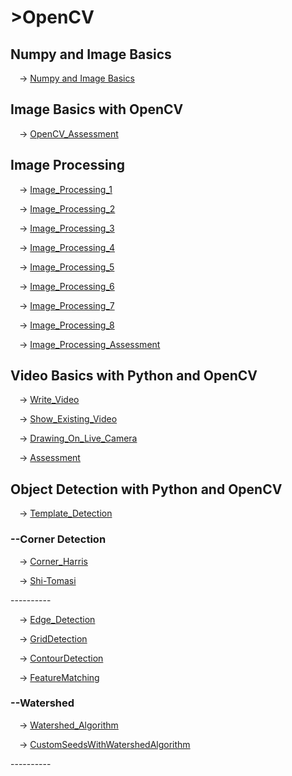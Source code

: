 # >OpenCV
<h2>Numpy and Image Basics</h2>
<p>&emsp;-> <a href="https://github.com/walterbishop67/OpenCv_Ex_U/tree/main/Section_1">Numpy and Image Basics</a></p>
<h2>Image Basics with OpenCV</h2>
<p>&emsp;-> <a href="https://github.com/walterbishop67/OpenCv_Ex_U/blob/main/Section_2/OpenCV_Assessment.ipynb">OpenCV_Assessment</a></p>
<h2>Image Processing</h2>
  <p>&emsp;-> <a href="https://github.com/walterbishop67/OpenCv_Ex_U/blob/main/Section_3/Image_processing_1.ipynb">Image_Processing_1</a></p>
  <p>&emsp;-> <a href="https://github.com/walterbishop67/OpenCv_Ex_U/blob/main/Section_3/Image_processing_2.ipynb">Image_Processing_2</a></p>
  <p>&emsp;-> <a href="https://github.com/walterbishop67/OpenCv_Ex_U/blob/main/Section_3/Image_processing_3.ipynb">Image_Processing_3</a></p>
  <p>&emsp;-> <a href="https://github.com/walterbishop67/OpenCv_Ex_U/blob/main/Section_3/Image_processing_4.ipynb">Image_Processing_4</a></p>
  <p>&emsp;-> <a href="https://github.com/walterbishop67/OpenCv_Ex_U/blob/main/Section_3/Image_processing_5.ipynb">Image_Processing_5</a></p>
  <p>&emsp;-> <a href="https://github.com/walterbishop67/OpenCv_Ex_U/blob/main/Section_3/Image_processing_6.ipynb">Image_Processing_6</a></p>
  <p>&emsp;-> <a href="https://github.com/walterbishop67/OpenCv_Ex_U/blob/main/Section_3/Image_processing_7.ipynb">Image_Processing_7</a></p>
  <p>&emsp;-> <a href="https://github.com/walterbishop67/OpenCv_Ex_U/blob/main/Section_3/Image_processing_8.ipynb">Image_Processing_8</a></p>
  <p>&emsp;-> <a href="https://github.com/walterbishop67/OpenCv_Ex_U/blob/main/Section_3/image_processing_assesment.ipynb">Image_Processing_Assessment</a></p>
<h2>Video Basics with Python and OpenCV</h2>
   <p>&emsp;-> <a href="https://github.com/walterbishop67/OpenCv_Ex_U/blob/main/Section_4/WriteVideo/WriteVideo.py">Write_Video</a></p>
  <p>&emsp;-> <a href="https://github.com/walterbishop67/OpenCv_Ex_U/blob/main/Section_4/ShowExistingVideo/ShowiExistingVideo.py">Show_Existing_Video</a></p>
  <p>&emsp;-> <a href="https://github.com/walterbishop67/OpenCv_Ex_U/blob/main/Section_4/DrawingOnLiveCamera/DrawingOnLiveCamera.py">Drawing_On_Live_Camera</a></p>
  <p>&emsp;-> <a href="https://github.com/walterbishop67/OpenCv_Ex_U/blob/main/Section_4/Assessment/Assessment.py">Assessment</a></p>
<h2>Object Detection with Python and OpenCV</h2>
   <p>&emsp;-> <a href="https://github.com/walterbishop67/OpenCv_Ex_U/blob/main/Section_5/TemplateMatching/ObjectDetection_1.ipynb">Template_Detection</a></p>
   <h3>--Corner Detection</h3>
     <p>&emsp;-> <a href="https://github.com/walterbishop67/OpenCv_Ex_U/blob/main/Section_5/CornerDetection/corrnerHarris.ipynb">Corner_Harris</a></p>
     <p>&emsp;-> <a href="https://github.com/walterbishop67/OpenCv_Ex_U/blob/main/Section_5/CornerDetection/Shi-Tomasi.ipynb">Shi-Tomasi</a></p>
      <p>----------</p>
    <p>&emsp;-> <a href="https://github.com/walterbishop67/OpenCv_Ex_U/blob/main/Section_5/EdgeDetection/Edge_Detection.ipynb">Edge_Detection</a></p>  
    <p>&emsp;-> <a href="https://github.com/walterbishop67/OpenCv_Ex_U/blob/main/Section_5/GridDetection/GridDetection.ipynb">GridDetection</a></p>
    <p>&emsp;-> <a href="https://github.com/walterbishop67/OpenCv_Ex_U/blob/main/Section_5/ContourDetection/ContourDetection.ipynb">ContourDetection</a></p>  
    <p>&emsp;-> <a href="https://github.com/walterbishop67/OpenCv_Ex_U/blob/main/Section_5/FeatureMatching/FeatureMatching.ipynb">FeatureMatching</a></p>
<h3>--Watershed</h3>
    <p>&emsp;-> <a href="https://github.com/walterbishop67/OpenCv_Ex_U/blob/main/Section_5/WatershedAlgorithm/WatershedModel.ipynb">Watershed_Algorithm</a></p>  
    <p>&emsp;-> <a href="https://github.com/walterbishop67/OpenCv_Ex_U/blob/main/Section_5/WatershedAlgorithm/CustomSeedsWithWatershedAlgorithm.ipynb">CustomSeedsWithWatershedAlgorithm</a></p>
     <p>----------</p>
